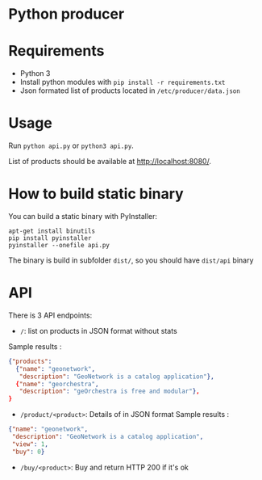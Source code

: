 # Python producer

# Requirements

* Python 3
* Install python modules with `pip install -r requirements.txt`
* Json formated list of products located in `/etc/producer/data.json`

# Usage

Run `python api.py` or `python3 api.py`.

List of products should be available at [http://localhost:8080/](http://localhost:8080/).

# How to build static binary

You can build a static binary with PyInstaller:

```
apt-get install binutils
pip install pyinstaller
pyinstaller --onefile api.py
```

The binary is build in subfolder `dist/`, so you should have `dist/api` binary

# API

There is 3 API endpoints:

* `/`: list on products in JSON format without stats

Sample results :
```json
{"products":
  {"name": "geonetwork",
   "description": "GeoNetwork is a catalog application"},
  {"name": "georchestra",
   "description": "geOrchestra is free and modular"},
}
```
* `/product/<product>`: Details of <product> in JSON format
Sample results :
```json
{"name": "geonetwork",
 "description": "GeoNetwork is a catalog application",
 "view": 1,
 "buy": 0}
```
* `/buy/<product>`: Buy <product> and return HTTP 200 if it's ok

